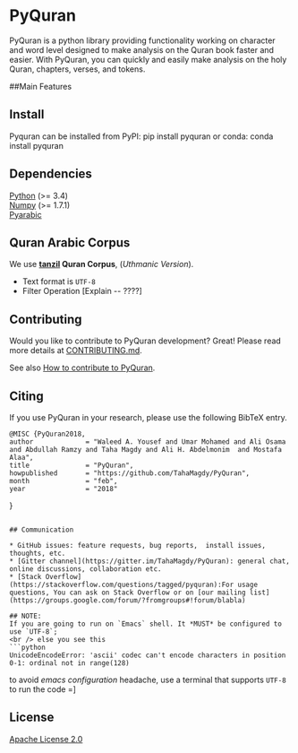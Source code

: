 PyQuran
=======
PyQuran is a python library providing functionality working on character and word level designed to make analysis on the Quran book faster and easier.
With PyQuran, you can quickly and easily make analysis on the holy Quran, chapters, verses, and tokens.

##Main Features

## Install
Pyquran can be installed from PyPI:
    pip install pyquran
or conda:
    conda install pyquran

## Dependencies
[Python](https://www.python.org/) (>= 3.4)  
[Numpy](http://www.numpy.org/) (>= 1.7.1)  
[Pyarabic](https://github.com/linuxscout/pyarabic)

## Quran Arabic Corpus

We use **[tanzil](http://tanzil.net/docs/download) Quran Corpus**, (*Uthmanic Version*).
* Text format is `UTF-8`
* Filter Operation [Explain -- ????]

## Contributing
Would you like  to contribute to PyQuran development?
Great! Please read more details
at [CONTRIBUTING.md](CONTRIBUTING.md).

See also [How to contribute to PyQuran](fileName.md).


## Citing
If you use PyQuran in your research, please use the following BibTeX entry.

    @MISC {PyQuran2018,
    author             = "Waleed A. Yousef and Umar Mohamed and Ali Osama and Abdullah Ramzy and Taha Magdy and Ali H. Abdelmonim  and Mostafa Alaa",
    title              = "PyQuran",
    howpublished       = "https://github.com/TahaMagdy/PyQuran",
    month              = "feb",
    year               = "2018"
}
```

## Communication

* GitHub issues: feature requests, bug reports,  install issues, thoughts, etc.  
* [Gitter channel](https://gitter.im/TahaMagdy/PyQuran): general chat, online discussions, collaboration etc.   
* [Stack Overflow](https://stackoverflow.com/questions/tagged/pyquran):For usage questions, You can ask on Stack Overflow or on [our mailing list](https://groups.google.com/forum/?fromgroups#!forum/blabla)

## NOTE:
If you are going to run on `Emacs` shell. It *MUST* be configured to use `UTF-8`;
<br /> else you see this
```python
UnicodeEncodeError: 'ascii' codec can't encode characters in position 0-1: ordinal not in range(128)
```
to avoid *emacs configuration* headache, use a terminal that supports `UTF-8` to run the code =]

## License
[Apache License 2.0](https://github.com/TahaMagdy/PyQuran/blob/master/LICENSE)
